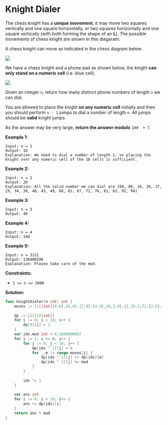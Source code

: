 # Knight Dialer

The chess knight has a  **unique movement**, it may move two squares vertically and one square horizontally, or two squares horizontally and one square vertically (with both forming the shape of an  **L**). The possible movements of chess knight are shown in this diagaram:

A chess knight can move as indicated in the chess diagram below:

![](https://assets.leetcode.com/uploads/2020/08/18/chess.jpg)

We have a chess knight and a phone pad as shown below, the knight  **can only stand on a numeric cell** (i.e. blue cell).

![](https://assets.leetcode.com/uploads/2020/08/18/phone.jpg)

Given an integer  `n`, return how many distinct phone numbers of length  `n`  we can dial.

You are allowed to place the knight  **on any numeric cell**  initially and then you should perform  `n - 1`  jumps to dial a number of length  `n`. All jumps should be  **valid**  knight jumps.

As the answer may be very large,  **return the answer modulo**  `109  + 7`.

**Example 1:**

    Input: n = 1
    Output: 10
    Explanation: We need to dial a number of length 1, so placing the knight over any numeric cell of the 10 cells is sufficient.

**Example 2:**

    Input: n = 2
    Output: 20
    Explanation: All the valid number we can dial are [04, 06, 16, 18, 27, 29, 34, 38, 40, 43, 49, 60, 61, 67, 72, 76, 81, 83, 92, 94]

**Example 3:**

    Input: n = 3
    Output: 46

**Example 4:**

    Input: n = 4
    Output: 104

**Example 5:**

    Input: n = 3131
    Output: 136006598
    Explanation: Please take care of the mod.

**Constraints:**

-   `1 <= n <= 5000`

**Solution:**

```go
func knightDialer(n int) int {
    moves := [][]int{{4,6},{6,8},{7,9},{4,8},{0,3,9},{},{0,1,7},{2,6},{1,3},{2,4}}
    
    dp := [2][10]int{}
    for i := 0; i < 10; i++ {
        dp[0][i] = 1
    }
    var idx,mod int = 0,1000000007
    for i := 2; i <= n; i++ {
        for j := 0; j < 10; j++ {
            dp[idx ^ 1][j] = 0
            for _,m := range moves[j] {
                dp[idx ^ 1][j] += dp[idx][m]
                dp[idx ^ 1][j] %= mod
            }
        }
        
        idx ^= 1
    }
    
    var ans int
    for i := 0; i < 10; i++ {
        ans += dp[idx][i] 
    }
    return ans % mod
}
```